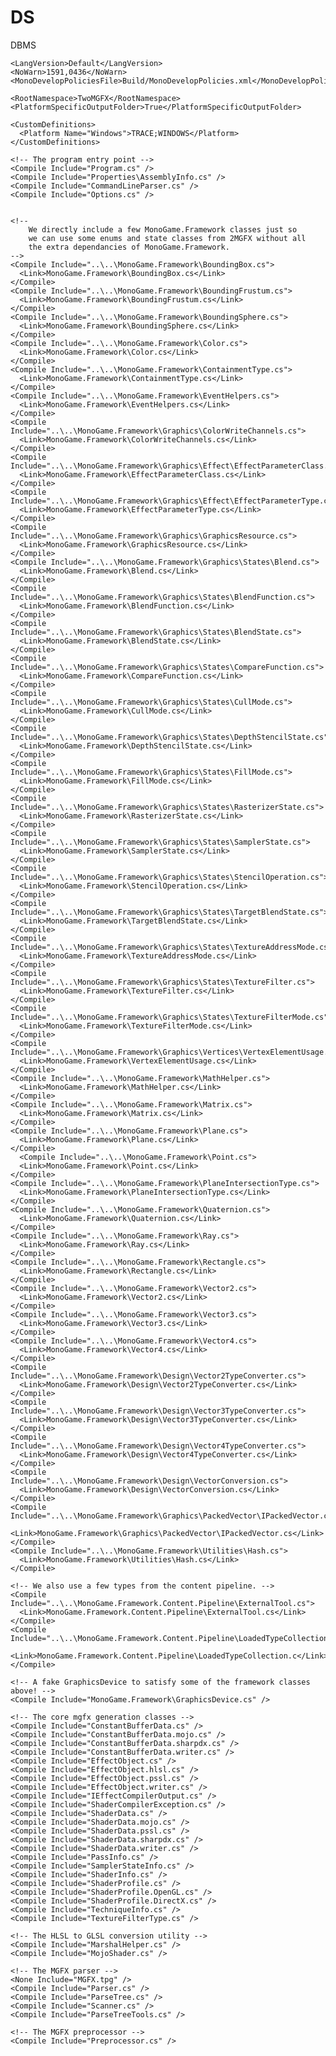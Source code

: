 # DS
DBMS
<?xml version="1.0" encoding="utf-8"?>
<Project Name="2MGFX" Path="Tools/2MGFX" Type="Console" Platforms="Windows">

  <!-- Common assembly references -->
  <References>
    <Reference Include="System" />
    <Reference Include="System.Runtime.Serialization" />
    <Reference Include="System.Xml.Linq" />
    <Reference Include="Microsoft.CSharp" />
    <Reference Include="System.Xml" />
    <Reference Include="2MGFXReferences" />
  </References>

  <Properties>
    
    <LangVersion>Default</LangVersion>
    <NoWarn>1591,0436</NoWarn>
    <MonoDevelopPoliciesFile>Build/MonoDevelopPolicies.xml</MonoDevelopPoliciesFile>

    <RootNamespace>TwoMGFX</RootNamespace>
    <PlatformSpecificOutputFolder>True</PlatformSpecificOutputFolder>

    <CustomDefinitions>
      <Platform Name="Windows">TRACE;WINDOWS</Platform>
    </CustomDefinitions>

  </Properties>

  <Files>

    <!-- The program entry point -->
    <Compile Include="Program.cs" />
    <Compile Include="Properties\AssemblyInfo.cs" />
    <Compile Include="CommandLineParser.cs" />
    <Compile Include="Options.cs" />


    <!-- 
        We directly include a few MonoGame.Framework classes just so 
        we can use some enums and state classes from 2MGFX without all
        the extra dependancies of MonoGame.Framework.
    -->
    <Compile Include="..\..\MonoGame.Framework\BoundingBox.cs">
      <Link>MonoGame.Framework\BoundingBox.cs</Link>
    </Compile>
    <Compile Include="..\..\MonoGame.Framework\BoundingFrustum.cs">
      <Link>MonoGame.Framework\BoundingFrustum.cs</Link>
    </Compile>
    <Compile Include="..\..\MonoGame.Framework\BoundingSphere.cs">
      <Link>MonoGame.Framework\BoundingSphere.cs</Link>
    </Compile>
    <Compile Include="..\..\MonoGame.Framework\Color.cs">
      <Link>MonoGame.Framework\Color.cs</Link>
    </Compile>
    <Compile Include="..\..\MonoGame.Framework\ContainmentType.cs">
      <Link>MonoGame.Framework\ContainmentType.cs</Link>
    </Compile>
	<Compile Include="..\..\MonoGame.Framework\EventHelpers.cs">
      <Link>MonoGame.Framework\EventHelpers.cs</Link>
    </Compile>
    <Compile Include="..\..\MonoGame.Framework\Graphics\ColorWriteChannels.cs">
      <Link>MonoGame.Framework\ColorWriteChannels.cs</Link>
    </Compile>
    <Compile Include="..\..\MonoGame.Framework\Graphics\Effect\EffectParameterClass.cs">
      <Link>MonoGame.Framework\EffectParameterClass.cs</Link>
    </Compile>
    <Compile Include="..\..\MonoGame.Framework\Graphics\Effect\EffectParameterType.cs">
      <Link>MonoGame.Framework\EffectParameterType.cs</Link>
    </Compile>
    <Compile Include="..\..\MonoGame.Framework\Graphics\GraphicsResource.cs">
      <Link>MonoGame.Framework\GraphicsResource.cs</Link>
    </Compile>
    <Compile Include="..\..\MonoGame.Framework\Graphics\States\Blend.cs">
      <Link>MonoGame.Framework\Blend.cs</Link>
    </Compile>
    <Compile Include="..\..\MonoGame.Framework\Graphics\States\BlendFunction.cs">
      <Link>MonoGame.Framework\BlendFunction.cs</Link>
    </Compile>
    <Compile Include="..\..\MonoGame.Framework\Graphics\States\BlendState.cs">
      <Link>MonoGame.Framework\BlendState.cs</Link>
    </Compile>
    <Compile Include="..\..\MonoGame.Framework\Graphics\States\CompareFunction.cs">
      <Link>MonoGame.Framework\CompareFunction.cs</Link>
    </Compile>
    <Compile Include="..\..\MonoGame.Framework\Graphics\States\CullMode.cs">
      <Link>MonoGame.Framework\CullMode.cs</Link>
    </Compile>
    <Compile Include="..\..\MonoGame.Framework\Graphics\States\DepthStencilState.cs">
      <Link>MonoGame.Framework\DepthStencilState.cs</Link>
    </Compile>
    <Compile Include="..\..\MonoGame.Framework\Graphics\States\FillMode.cs">
      <Link>MonoGame.Framework\FillMode.cs</Link>
    </Compile>
    <Compile Include="..\..\MonoGame.Framework\Graphics\States\RasterizerState.cs">
      <Link>MonoGame.Framework\RasterizerState.cs</Link>
    </Compile>
    <Compile Include="..\..\MonoGame.Framework\Graphics\States\SamplerState.cs">
      <Link>MonoGame.Framework\SamplerState.cs</Link>
    </Compile>
    <Compile Include="..\..\MonoGame.Framework\Graphics\States\StencilOperation.cs">
      <Link>MonoGame.Framework\StencilOperation.cs</Link>
    </Compile>
    <Compile Include="..\..\MonoGame.Framework\Graphics\States\TargetBlendState.cs">
      <Link>MonoGame.Framework\TargetBlendState.cs</Link>
    </Compile>
    <Compile Include="..\..\MonoGame.Framework\Graphics\States\TextureAddressMode.cs">
      <Link>MonoGame.Framework\TextureAddressMode.cs</Link>
    </Compile>
    <Compile Include="..\..\MonoGame.Framework\Graphics\States\TextureFilter.cs">
      <Link>MonoGame.Framework\TextureFilter.cs</Link>
    </Compile>
    <Compile Include="..\..\MonoGame.Framework\Graphics\States\TextureFilterMode.cs">
      <Link>MonoGame.Framework\TextureFilterMode.cs</Link>
    </Compile>
    <Compile Include="..\..\MonoGame.Framework\Graphics\Vertices\VertexElementUsage.cs">
      <Link>MonoGame.Framework\VertexElementUsage.cs</Link>
    </Compile>
    <Compile Include="..\..\MonoGame.Framework\MathHelper.cs">
      <Link>MonoGame.Framework\MathHelper.cs</Link>
    </Compile>
    <Compile Include="..\..\MonoGame.Framework\Matrix.cs">
      <Link>MonoGame.Framework\Matrix.cs</Link>
    </Compile>
    <Compile Include="..\..\MonoGame.Framework\Plane.cs">
      <Link>MonoGame.Framework\Plane.cs</Link>
    </Compile>
	  <Compile Include="..\..\MonoGame.Framework\Point.cs">
      <Link>MonoGame.Framework\Point.cs</Link>
    </Compile>
    <Compile Include="..\..\MonoGame.Framework\PlaneIntersectionType.cs">
      <Link>MonoGame.Framework\PlaneIntersectionType.cs</Link>
    </Compile>
    <Compile Include="..\..\MonoGame.Framework\Quaternion.cs">
      <Link>MonoGame.Framework\Quaternion.cs</Link>
    </Compile>
    <Compile Include="..\..\MonoGame.Framework\Ray.cs">
      <Link>MonoGame.Framework\Ray.cs</Link>
    </Compile>
	<Compile Include="..\..\MonoGame.Framework\Rectangle.cs">
      <Link>MonoGame.Framework\Rectangle.cs</Link>
    </Compile>
    <Compile Include="..\..\MonoGame.Framework\Vector2.cs">
      <Link>MonoGame.Framework\Vector2.cs</Link>
    </Compile>
    <Compile Include="..\..\MonoGame.Framework\Vector3.cs">
      <Link>MonoGame.Framework\Vector3.cs</Link>
    </Compile>
    <Compile Include="..\..\MonoGame.Framework\Vector4.cs">
      <Link>MonoGame.Framework\Vector4.cs</Link>
    </Compile>
    <Compile Include="..\..\MonoGame.Framework\Design\Vector2TypeConverter.cs">
      <Link>MonoGame.Framework\Design\Vector2TypeConverter.cs</Link>
    </Compile>
    <Compile Include="..\..\MonoGame.Framework\Design\Vector3TypeConverter.cs">
      <Link>MonoGame.Framework\Design\Vector3TypeConverter.cs</Link>
    </Compile>
    <Compile Include="..\..\MonoGame.Framework\Design\Vector4TypeConverter.cs">
      <Link>MonoGame.Framework\Design\Vector4TypeConverter.cs</Link>
    </Compile>
    <Compile Include="..\..\MonoGame.Framework\Design\VectorConversion.cs">
      <Link>MonoGame.Framework\Design\VectorConversion.cs</Link>
    </Compile>
    <Compile Include="..\..\MonoGame.Framework\Graphics\PackedVector\IPackedVector.cs">
      <Link>MonoGame.Framework\Graphics\PackedVector\IPackedVector.cs</Link>
    </Compile>    
    <Compile Include="..\..\MonoGame.Framework\Utilities\Hash.cs">
      <Link>MonoGame.Framework\Utilities\Hash.cs</Link>
    </Compile>
    
    <!-- We also use a few types from the content pipeline. -->
    <Compile Include="..\..\MonoGame.Framework.Content.Pipeline\ExternalTool.cs">
      <Link>MonoGame.Framework.Content.Pipeline\ExternalTool.cs</Link>
    </Compile>
    <Compile Include="..\..\MonoGame.Framework.Content.Pipeline\LoadedTypeCollection.cs">
      <Link>MonoGame.Framework.Content.Pipeline\LoadedTypeCollection.c</Link>
    </Compile>
    
    <!-- A fake GraphicsDevice to satisfy some of the framework classes above! -->
    <Compile Include="MonoGame.Framework\GraphicsDevice.cs" />

    <!-- The core mgfx generation classes -->
    <Compile Include="ConstantBufferData.cs" />
    <Compile Include="ConstantBufferData.mojo.cs" />
    <Compile Include="ConstantBufferData.sharpdx.cs" />
    <Compile Include="ConstantBufferData.writer.cs" />
    <Compile Include="EffectObject.cs" />
    <Compile Include="EffectObject.hlsl.cs" />
    <Compile Include="EffectObject.pssl.cs" />
    <Compile Include="EffectObject.writer.cs" />    
    <Compile Include="IEffectCompilerOutput.cs" />
    <Compile Include="ShaderCompilerException.cs" />
    <Compile Include="ShaderData.cs" />
    <Compile Include="ShaderData.mojo.cs" />
    <Compile Include="ShaderData.pssl.cs" />
    <Compile Include="ShaderData.sharpdx.cs" />
    <Compile Include="ShaderData.writer.cs" />
    <Compile Include="PassInfo.cs" />
    <Compile Include="SamplerStateInfo.cs" />
    <Compile Include="ShaderInfo.cs" />
    <Compile Include="ShaderProfile.cs" />
    <Compile Include="ShaderProfile.OpenGL.cs" />
    <Compile Include="ShaderProfile.DirectX.cs" />
    <Compile Include="TechniqueInfo.cs" />
    <Compile Include="TextureFilterType.cs" />

    <!-- The HLSL to GLSL conversion utility -->
    <Compile Include="MarshalHelper.cs" />
    <Compile Include="MojoShader.cs" />

    <!-- The MGFX parser -->
    <None Include="MGFX.tpg" />
    <Compile Include="Parser.cs" />
    <Compile Include="ParseTree.cs" />
    <Compile Include="Scanner.cs" />
    <Compile Include="ParseTreeTools.cs" />
    
    <!-- The MGFX preprocessor -->
    <Compile Include="Preprocessor.cs" />
    
  </Files>
</Project>
